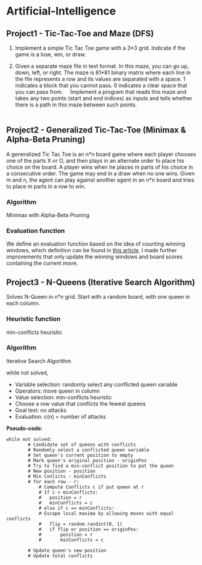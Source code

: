 # Artificial-Intelligence

## Project1 - Tic-Tac-Toe and Maze (DFS)
1. Implement	a	simple Tic Tac Toe game with a 3\*3 grid. Indicate if the	game is a lose, win, or draw.

2. Given a separate maze file in text format. In this maze, you can go up, down, left, or right. The maze is 81\*81 binary matrix where each line in the file represents a row and its values are separated with a space. 1 indicates a block that you cannot pass. 0 indicates a clear space that you can pass from.	  	  
Implement a	program that reads this maze and takes any two points (start and end indices)	as inputs	and	tells	whether	there	is a path	in this	maze between such points.	
  

## Project2 - Generalized Tic-Tac-Toe (Minimax & Alpha-Beta Pruning)
A generalized Tic Tac Toe is an n\*n board game where each player chooses one of the parts X or O, and then plays in an alternate order to place his choice on the board. A player wins when he places m parts of	his	choice in	a	consecutive	order. The game may end in a draw when no one wins.	
Given m and n, the agent can play against another agent in an n\*n board and tries to place m parts in a row to win.	  

### Algorithm
Minimax with Alpha-Beta Pruning

### Evaluation function
We define an evaluation function based on the idea of counting winning
windows, which definition can be found in [this article](https://web.stanford.edu/class/cs221/2017/restricted/p-final/xiaotihu/final.pdf). I made further improvements that only update the winning windows and board scores containing the current move.

## Project3 - N-Queens (Iterative Search	Algorithm)
Solves N-Queen in n*n grid. Start with a random board, with one queen in each column.

### Heuristic function
min-conflicts heuristic

### Algorithm 
Iterative Search	Algorithm

while not solved,
   * Variable selection: randomly select any conflicted queen variable
   * Operators: move queen in column
   * Value selection: min-conflicts heuristic
   * Choose a row value that conflicts the fewest queens
   * Goal test: no attacks 
   * Evaluation: c(n) = number of attacks

**Pseudo-code**:
```
while not solved:
        # Candidate set of queens with conflicts
        # Randomly select a conflicted queen variable
        # Set queen's current position to empty
        # Mark queen's original position - originPos
        # Try to find a min-conflict position to put the queen
        # New position - position
        # Min Conlicts - minConflicts
        # for each row - r:
            # Compute Conflicts c if put queen at r
            # If c < minConflicts:
            #   position = r
            #   minConflicts = c
            # else if c == minConflicts:
            # Escape local maxima by allowing moves with equal conflicts
            #   flip = random.randint(0, 1)
            #   if flip or position == originPos:
            #       position = r
            #       minConflicts = c
            
        # Update queen's new position
        # Update total conflicts
```
